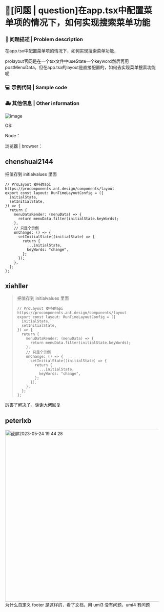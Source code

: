 # 🧐[问题 | question]在app.tsx中配置菜单项的情况下，如何实现搜索菜单功能

### 🧐 问题描述 | Problem description

在app.tsx中配置菜单项的情况下，如何实现搜索菜单功能，

<!--
详细地描述问题，让大家都能理解
Describe the problem in detail so that everyone can understand it
-->

prolayout官网是在一个tsx文件中useState一个keyword然后再用postMenuData。但在app.tsx的layout是直接配置的，如何去实现菜单搜索功能呢

### 💻 示例代码 | Sample code

<!--
一个最小可重现的代码，让开发者可以快速的定位问题
A minimal reproducible code that allows developers to quickly locate problems
-->

### 🚑 其他信息 | Other information

<!--
如截图等其他信息可以贴在这里
Other information such as screenshots can be posted here
-->

![image](https://user-images.githubusercontent.com/55370123/180125566-7407bb51-6638-4ecc-9f76-9c93abc6235b.png)

OS:

Node：

浏览器 | browser：

## chenshuai2144

把值存到 initialvalues 里面

```tsx
// ProLayout 支持的api https://procomponents.ant.design/components/layout
export const layout: RunTimeLayoutConfig = ({
  initialState,
  setInitialState,
}) => {
  return {
    menuDataRender: (menuData) => {
      return menuData.filter(initialState.keyWords);
    },
    // 只是个示例
    onChange: () => {
      setInitialState((initialState) => {
        return {
          ...initialState,
          keyWords: "change",
        };
      });
    },
  };
};
```

## xiahller

> 把值存到 initialvalues 里面
>
> ```tsx
> // ProLayout 支持的api https://procomponents.ant.design/components/layout
> export const layout: RunTimeLayoutConfig = ({
>   initialState,
>   setInitialState,
> }) => {
>   return {
>     menuDataRender: (menuData) => {
>       return menuData.filter(initialState.keyWords);
>     },
>     // 只是个示例
>     onChange: () => {
>       setInitialState((initialState) => {
>         return {
>           ...initialState,
>           keyWords: "change",
>         };
>       });
>     },
>   };
> };
> ```

厉害了解决了，谢谢大佬回复

## peterlxb

  <img width="561" alt="截屏2023-05-24 19 44 28" src="https://github.com/ant-design/ant-design-pro/assets/8121883/ed123054-5e34-4821-905b-b8bd005b2d46">
为什么自定义 footer 是这样的，看了文档，用 umi3 没有问题，umi4 有问题
